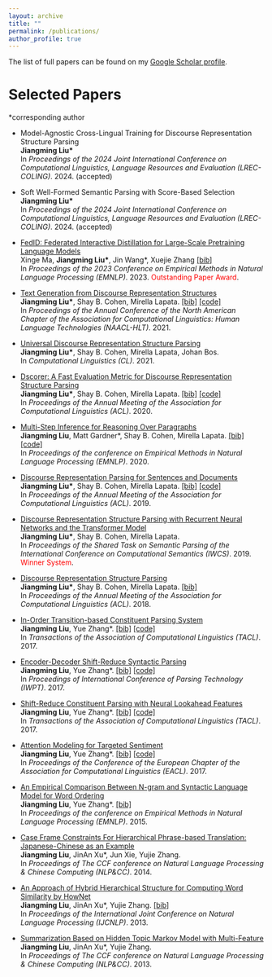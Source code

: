 ```yaml
---
layout: archive
title: ""
permalink: /publications/
author_profile: true
---
```


The list of full papers can be found on my <a href="https://scholar.google.com/citations?user=8kOZVRsAAAAJ&hl=en"> Google Scholar profile</a>.


Selected Papers
=====
\*corresponding author

* Model-Agnostic Cross-Lingual Training for Discourse Representation Structure Parsing <br/>
<strong>Jiangming Liu\*</strong> <br/> 
In <em>Proceedings of the 2024 Joint International Conference on Computational Linguistics, Language Resources and Evaluation (LREC-COLING)</em>. 2024. (accepted)

* Soft Well-Formed Semantic Parsing with Score-Based Selection <br/>
<strong>Jiangming Liu\*</strong> <br/> 
In <em>Proceedings of the 2024 Joint International Conference on Computational Linguistics, Language Resources and Evaluation (LREC-COLING)</em>. 2024. (accepted)

* <a href="https://aclanthology.org/2023.emnlp-main.529.pdf">FedID: Federated Interactive Distillation for Large-Scale Pretraining Language Models</a> <br/>
Xinge Ma, <strong>Jiangming Liu\*</strong>, Jin Wang\*, Xuejie Zhang
<a href="https://aclanthology.org/2023.emnlp-main.529.bib">[bib]</a> <br/> 
In <em>Proceedings of the 2023 Conference on Empirical Methods in Natural Language Processing (EMNLP)</em>. 2023. <span style="color:red">Outstanding Paper Award</span>.

* <a href="https://www.aclweb.org/anthology/2021.naacl-main.35.pdf">Text Generation from Discourse Representation Structures</a> <br/>
<strong>Jiangming Liu\*</strong>, Shay B. Cohen, Mirella Lapata. <a href="https://www.aclweb.org/anthology/2021.naacl-main.35.bib">[bib]</a> <a href="https://github.com/LeonCrashCode/Discourse-Representation-Tree-Structure/tree/main/gmb/DRS-to-text">[code]</a> <br/> 
In <em>Proceedings of the Annual Conference of the North American Chapter of the Association for Computational Linguistics: Human Language Technologies (NAACL-HLT)</em>. 2021.

* <a href="https://direct.mit.edu/coli/article/doi/10.1162/coli_a_00406/98515/Universal-Discourse-Representation-Structure"> Universal Discourse Representation Structure Parsing</a> <br/> 
<strong>Jiangming Liu\*</strong>, Shay B. Cohen, Mirella Lapata, Johan Bos. <br/>
In <em>Computational Linguistics (CL)</em>. 2021.

* <a href="https://www.aclweb.org/anthology/2020.acl-main.416.pdf">Dscorer: A Fast Evaluation Metric for Discourse Representation Structure Parsing</a> <br/>
<strong>Jiangming Liu\*</strong>, Shay B. Cohen, Mirella Lapata. <a href="https://www.aclweb.org/anthology/2020.acl-main.416.bib">[bib]</a> <a href="https://github.com/LeonCrashCode/DRSScorer">[code]</a> <br/>
In <em>Proceedings of the Annual Meeting of the Association for Computational Linguistics (ACL)</em>. 2020.

* <a href="https://www.aclweb.org/anthology/2020.emnlp-main.245/">Multi-Step Inference for Reasoning Over Paragraphs</a> <br/>
<strong>Jiangming Liu</strong>, Matt Gardner\*, Shay B. Cohen, Mirella Lapata. <a href="https://www.aclweb.org/anthology/2020.emnlp-main.245.bib">[bib]</a> <a href="https://github.com/LeonCrashCode/allennlp/tree/transf-exp1">[code]</a> <br/>
In <em>Proceedings of the conference on Empirical Methods in Natural Language Processing (EMNLP)</em>. 2020.

* <a href="https://www.aclweb.org/anthology/P19-1629.pdf">Discourse Representation Parsing for Sentences and Documents</a><br/>
<strong>Jiangming Liu\*</strong>, Shay B. Cohen, Mirella Lapata. <a href="https://www.aclweb.org/anthology/P19-1629.bib">[bib]</a> <a href="https://github.com/LeonCrashCode/TreeDRSparsing/tree/bs_sattn_drssup">[code]</a><br/>
In <em>Proceedings of the Annual Meeting of the Association for Computational Linguistics (ACL)</em>. 2019.

* <a href="https://www.aclweb.org/anthology/W19-1203">Discourse Representation Structure Parsing with Recurrent Neural Networks and the Transformer Model</a><br/>
<strong>Jiangming Liu\*</strong>, Shay B. Cohen, Mirella Lapata.<br/>
In <em>Proceedings of the Shared Task on Semantic Parsing of the International Conference on Computational Semantics (IWCS)</em>. 2019. <span style="color:red">Winner System</span>.

* <a href="http://aclweb.org/anthology/P18-1040">Discourse Representation Structure Parsing</a><br/>
<strong>Jiangming Liu\*</strong>, Shay B. Cohen, Mirella Lapata. <a href="https://aclanthology.coli.uni-saarland.de/papers/P18-1040/p18-1040.bib">[bib]</a> <br/>
In <em>Proceedings of the Annual Meeting of the Association for Computational Linguistics (ACL)</em>. 2018.

* <a href="https://www.aclweb.org/anthology/Q17-1029">In-Order Transition-based Constituent Parsing System</a> <br/>
<strong>Jiangming Liu</strong>, Yue Zhang\*. <a href="https://www.aclweb.org/anthology/papers/Q/Q17/Q17-1029.bib">[bib]</a> <a href="https://github.com/LeonCrashCode/InOrderParser">[code]</a> <br/>
In <em>Transactions of the Association of Computational Linguistics (TACL)</em>. 2017.

* <a href="https://www.aclweb.org/anthology/W17-6315">Encoder-Decoder Shift-Reduce Syntactic Parsing</a> <br/>
<strong>Jiangming Liu</strong>, Yue Zhang\*. <a href="https://www.aclweb.org/anthology/papers/W/W17/W17-6315.bib">[bib]</a> <a href="https://github.com/LeonCrashCode/Encoder-Decoder-Parser">[code]</a><br/>
In <em>Proceedings of International Conference of Parsing Technology (IWPT)</em>. 2017.

* <a href="https://www.aclweb.org/anthology/Q17-1004">Shift-Reduce Constituent Parsing with Neural Lookahead Features</a> <br/>
<strong>Jiangming Liu</strong>, Yue Zhang\*. <a href="https://www.aclweb.org/anthology/papers/Q/Q17/Q17-1004.bib">[bib]</a> <a href="https://github.com/LeonCrashCode/LookAheadFeature">[code]</a><br/>
In <em>Transactions of the Association of Computational Linguistics (TACL)</em>. 2017.

* <a href="https://www.aclweb.org/anthology/E17-2091">Attention Modeling for Targeted Sentiment</a> <br/>
<strong>Jiangming Liu</strong>, Yue Zhang\*. <a href="https://www.aclweb.org/anthology/papers/E/E17/E17-2091.bib">[bib]</a> <a href="https://github.com/LeonCrashCode/AttentionTargetSentiment">[code]</a><br/>
In <em>Proceedings of the Conference of the European Chapter of the Association for Computational Linguistics (EACL)</em>. 2017.

* <a href="https://www.aclweb.org/anthology/D15-1043">An Empirical Comparison Between N-gram and Syntactic Language Model for Word Ordering</a> <br/>
<strong>Jiangming Liu</strong>, Yue Zhang\*. <a href="https://www.aclweb.org/anthology/papers/D/D15/D15-1043.bib">[bib]</a><br/>
In <em>Proceedings of the conference on Empirical Methods in Natural Language Processing (EMNLP)</em>. 2015.

* <a href="https://link.springer.com/chapter/10.1007/978-3-662-45924-9_12">Case Frame Constraints For Hierarchical Phrase-based Translation: Japanese-Chinese as an Example</a> <br/>
<strong>Jiangming Liu</strong>, JinAn Xu\*, Jun Xie, Yujie Zhang. <br/>
In <em>Proceedings of The CCF conference on Natural Language Processing & Chinese Computing (NLP&CC)</em>. 2014.

* <a href="https://www.aclweb.org/anthology/I13-1120">An Approach of Hybrid Hierarchical Structure for Computing Word Similarity by HowNet</a> <br/>
<strong>Jiangming Liu</strong>, JinAn Xu\*, Yujie Zhang. <a href="https://www.aclweb.org/anthology/papers/I/I13/I13-1120.bib">[bib]</a><br/>
In <em>Proceedings of the International Joint Conference on Natural Language Processing (IJCNLP)</em>. 2013.

* <a href="http://en.cnki.com.cn/Article_en/CJFDTOTAL-BJDZ201401027.htm">Summarization Based on Hidden Topic Markov Model with Multi-Feature</a> <br/>
<strong>Jiangming Liu</strong>, JinAn Xu\*, Yujie Zhang.<br/>
In <em>Proceedings of The CCF conference on Natural Language Processing & Chinese Computing (NLP&CC)</em>. 2013.

<!--
Sentiment Analysis
=====


* <a href="http://aclweb.org/anthology/N18-1050"><b>Learning Domain Representation for Multi-Domain Sentiment Classification</b></a> <br/>
Qi Liu, Yue Zhang, <strong>Jiangming Liu</strong>. <a href="https://aclanthology.coli.uni-saarland.de/papers/N18-1050/n18-1050.bib">[bib]</a> <br/>
In <em>Proceedings of the Annual Conference of the North American Chapter of the Association for Computational Linguistics: Human Language Technologies (NAACL-HLT)</em>. 2018.



Document Comprehension
=====

* <a href="https://www.aclweb.org/anthology/2020.findings-emnlp.117/"><b>Evaluating Models' Local Decision Boundaries via Contrast Sets</b></a> <br/>
Matt Gardner, Yoav Artzi, Victoria Basmov, Jonathan Berant, Ben Bogin, Sihao Chen, Pradeep Dasigi, Dheeru Dua, Yanai Elazar, Ananth Gottumukkala, Nitish Gupta, Hannaneh Hajishirzi, Gabriel Ilharco, Daniel Khashabi, Kevin Lin, <strong> Jiangming Liu </strong>, Nelson F. Liu, Phoebe Mulcaire, Qiang Ning, Sameer Singh, Noah A. Smith, Sanjay Subramanian, Reut Tsarfaty, Eric Wallace, Ally Zhang, Ben Zhou. <a href="https://www.aclweb.org/anthology/2020.findings-emnlp.117.bib">[bib]</a> <br/>
In <em>Proceedings of the conference on Empirical Methods in Natural Language Processing (EMNLP)</em>. 2020.

Others
=====

	
* <a href="https://www.aclweb.org/anthology/2020.acl-main.609.pdf"><b>DRTS Parsing with Structure-Aware Encoding and Decoding</b></a> <br/>
Qiankun Fu, Yue Zhang, <strong>Jiangming Liu</strong>, Meishan Zhang. <a href="https://www.aclweb.org/anthology/2020.acl-main.609.bib">[bib]</a><br/>
In <em>Proceedings of the Annual Meeting of the Association for Computational Linguistics (ACL)</em>. 2020.

-->

